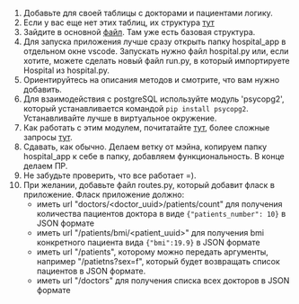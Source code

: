 1. Добавьте для своей таблицы с докторами и пациентами логику.
2. Если у вас еще нет этих таблиц, их структура [тут](./structure.sql)
3. Зайдите в основной [файл](./hospital.py). Там уже есть базовая структура.
4. Для запуска приложения лучше сразу открыть папку hospital_app в отдельном окне vscode. Запускать нужно файл hospital.py или, если хотите, можете сделать новый файл run.py, в который импортируете Hospital из hospital.py.
5. Ориентируйтесь на описания методов и смотрите, что вам нужно добавить.
6. Для взаимодействия с postgreSQL используйте модуль 'psycopg2', который устанавливается командой `pip install psycopg2`. Устанавливайте лучше в виртуальное окружение.
7. Как работать с этим модулем, почитатайте [тут](https://dev-gang.ru/article/rabota-s-postgresql-v-python-xn8721sq0g/), более сложные запросы [тут](https://eax.me/python-psycopg2/).
8. Сдавать, как обычно. Делаем ветку от мэйна, копируем папку hospital_app к себе в папку, добавляем функциональность. В конце делаем ПР.
9. Не забудьте проверить, что все работает =).
10. При желании, добавьте файл routes.py, который добавит фласк в приложение. Фласк приложение должно:
    - иметь url "doctors/<doctor_uuid>/patients/count" для получения количества пациентов доктора в виде `{"patients_number": 10}` в JSON формате
    - иметь url "/patients/bmi/<patient_uuid>" для получения bmi конкретного пациента вида `{"bmi":19.9}` в JSON формате
    - иметь url "/patients", которому можно передать аргументы, например "/patietns?sex=f", который будет возвращать список пациентов в JSON формате.
    - иметь url "/doctors" для получения списка всех докторов в JSON формате
